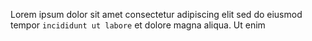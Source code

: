 Lorem ipsum dolor sit amet consectetur adipiscing elit sed do eiusmod tempor `incididunt ut labore` et dolore magna aliqua. Ut enim
